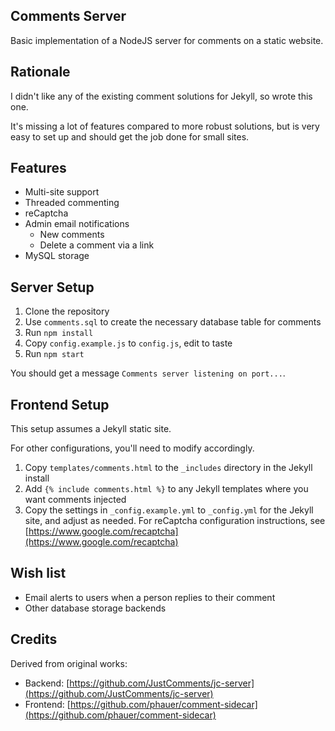 ## Comments Server

Basic implementation of a NodeJS server for comments on a static website.

## Rationale

I didn't like any of the existing comment solutions for Jekyll, so wrote this one.

It's missing a lot of features compared to more robust solutions, but is very easy to set up and should get the job done for small sites.

## Features

* Multi-site support
* Threaded commenting
* reCaptcha
* Admin email notifications
  * New comments
  * Delete a comment via a link
* MySQL storage

## Server Setup

1. Clone the repository
2. Use `comments.sql` to create the necessary database table for comments
3. Run `npm install`
4. Copy `config.example.js` to `config.js`, edit to taste
5. Run `npm start`

You should get a message `Comments server listening on port...`.

## Frontend Setup

This setup assumes a Jekyll static site.

For other configurations, you'll need to modify accordingly.

1. Copy `templates/comments.html` to the `_includes` directory in the Jekyll install
2. Add `{% include comments.html %}` to any Jekyll templates where you want comments injected
3. Copy the settings in `_config.example.yml` to `_config.yml` for the Jekyll site, and adjust as needed.
   For reCaptcha configuration instructions, see [https://www.google.com/recaptcha](https://www.google.com/recaptcha)

## Wish list

* Email alerts to users when a person replies to their comment
* Other database storage backends

## Credits

Derived from original works:

* Backend: [https://github.com/JustComments/jc-server](https://github.com/JustComments/jc-server)
* Frontend: [https://github.com/phauer/comment-sidecar](https://github.com/phauer/comment-sidecar)

